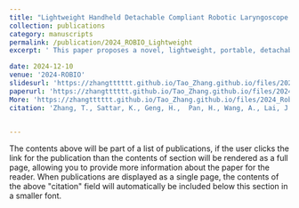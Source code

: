 ```yaml
---
title: "Lightweight Handheld Detachable Compliant Robotic Laryngoscope with Lightweight Intelligent Visual Guidance"
collection: publications
category: manuscripts
permalink: /publication/2024_ROBIO_Lightweight
excerpt: ' This paper proposes a novel, lightweight, portable, detachable compliant robotic laryngoscope with a lightweight intelligent guidance module to assist with transoral tracheal intubation. The robotic laryngoscope comprises an endoscope-equipped steerable flexible segment on a detachable module and an ergonomic handle homed to the control units, a micro-computer, a joystick, a battery, and an LCD monitor. The steerable flexible segment with a tip camera is designed to fit the shape of the upper airway and identify the glottis in real-time. An additional anchoring mechanism at the base of the steerable segment has been specially designed to enhance the robot’s intraluminal motion and laryngoscopic vision stability. A self-contained, lightweight learning-based glottis detection algorithm (within 5 MB parameters) is deployed in the portable device without the need to access additional servers or clouds. The system also adopts a modular design, where the robotic section and the driving unit can be detached and reassembled swiftly between the TI procedures. Finally, the working performance is verified by experiments. The result shows that the motion error of the steerable segment is less than 2.7% over its length, and the steerable segment can be inserted into the upper airway easily while the glottis can be detected in real-time. '

date: 2024-12-10
venue: '2024-ROBIO'
slidesurl: 'https://zhangtttttt.github.io/Tao_Zhang.github.io/files/2024_Robio_lightweight_slides.pdf'
paperurl: 'https://zhangtttttt.github.io/Tao_Zhang.github.io/files/2024_Robio_lightweight_slides.pdf'
More: 'https://zhangtttttt.github.io/Tao_Zhang.github.io/files/2024_Robio_lightweight_slides.pdf'
citation: 'Zhang, T., Sattar, K., Geng, H.,  Pan, H., Wang, A., Lai, J. & Ren, H. (2024, Dec). Lightweight Handheld Detachable Compliant Robotic Laryngoscope with Lightweight Intelligent Visual Guidance. In 2024 ROBIO. IEEE.'


---
```


The contents above will be part of a list of publications, if the user clicks the link for the publication than the contents of section will be rendered as a full page, allowing you to provide more information about the paper for the reader. When publications are displayed as a single page, the contents of the above "citation" field will automatically be included below this section in a smaller font.
